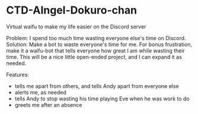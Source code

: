 # CTD-AIngel-Dokuro-chan
Virtual waifu to make my life easier on the Discord server

Problem: I spend too much time wasting everyone else's time on Discord.
Solution: Make a bot to waste everyone's time for me.
For bonus frustration, make it a waifu-bot that tells everyone how great I am while wasting their time.
This will be a nice little open-ended project, and I can expand it as needed.

Features: 
- tells me apart from others, and tells Andy apart from everyone else
- alerts me, as needed
- tells Andy to stop wasting his time playing Eve when he was work to do
- greets me after an absence
